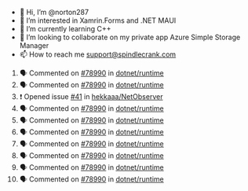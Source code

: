 - 👋 Hi, I’m @norton287
- 👀 I’m interested in Xamrin.Forms and .NET MAUI
- 🌱 I’m currently learning C++
- 💞️ I’m looking to collaborate on my private app Azure Simple Storage Manager
- 📫 How to reach me support@spindlecrank.com

<!---
norton287/norton287 is a ✨ special ✨ repository because its `README.md` (this file) appears on your GitHub profile.
You can click the Preview link to take a look at your changes.
--->
<!--START_SECTION:activity-->
1. 🗣 Commented on [#78990](https://github.com/dotnet/runtime/issues/78990) in [dotnet/runtime](https://github.com/dotnet/runtime)
2. 🗣 Commented on [#78990](https://github.com/dotnet/runtime/issues/78990) in [dotnet/runtime](https://github.com/dotnet/runtime)
3. ❗️ Opened issue [#41](https://github.com/hekkaaa/NetObserver/issues/41) in [hekkaaa/NetObserver](https://github.com/hekkaaa/NetObserver)
4. 🗣 Commented on [#78990](https://github.com/dotnet/runtime/issues/78990) in [dotnet/runtime](https://github.com/dotnet/runtime)
5. 🗣 Commented on [#78990](https://github.com/dotnet/runtime/issues/78990) in [dotnet/runtime](https://github.com/dotnet/runtime)
6. 🗣 Commented on [#78990](https://github.com/dotnet/runtime/issues/78990) in [dotnet/runtime](https://github.com/dotnet/runtime)
7. 🗣 Commented on [#78990](https://github.com/dotnet/runtime/issues/78990) in [dotnet/runtime](https://github.com/dotnet/runtime)
8. 🗣 Commented on [#78990](https://github.com/dotnet/runtime/issues/78990) in [dotnet/runtime](https://github.com/dotnet/runtime)
9. 🗣 Commented on [#78990](https://github.com/dotnet/runtime/issues/78990) in [dotnet/runtime](https://github.com/dotnet/runtime)
10. 🗣 Commented on [#78990](https://github.com/dotnet/runtime/issues/78990) in [dotnet/runtime](https://github.com/dotnet/runtime)
<!--END_SECTION:activity-->
